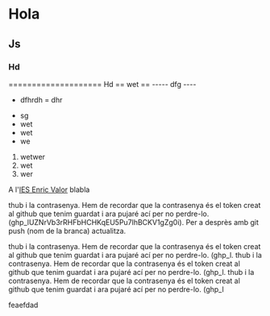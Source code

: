  # Hola
 ## Js
 ### Hd
  ====================
  Hd
== wet ==
  ----- dfg ----
  - dfhrdh
= dhr
* sg
* wet
* wet
* we
1. wetwer
2. wet
3. wer

   
A l'[IES Enric Valor](https://portal.edu.gva.es/03007613/) blabla

thub i la contrasenya. Hem de recordar que la contrasenya és el token creat al github que tenim guardat i ara pujaré ací per no perdre-lo. (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). Per a desprès amb git push (nom de la branca) actualitza.

thub i la contrasenya. Hem de recordar que la contrasenya és el token creat al github que tenim guardat i ara pujaré ací per no perdre-lo. (ghp_l.    thub i la contrasenya. Hem de recordar que la contrasenya és el token creat al github que tenim guardat i ara pujaré ací per no perdre-lo. (ghp_l.
thub i la contrasenya. Hem de recordar que la contrasenya és el token creat al github que tenim guardat i ara pujaré ací per no perdre-lo. (ghp_l  


feaefdad
